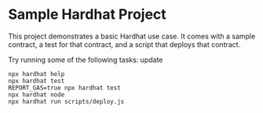 # Sample Hardhat Project

This project demonstrates a basic Hardhat use case. It comes with a sample contract, a test for that contract, and a script that deploys that contract.

Try running some of the following tasks:
update

```shell
npx hardhat help
npx hardhat test
REPORT_GAS=true npx hardhat test
npx hardhat node
npx hardhat run scripts/deploy.js
```
